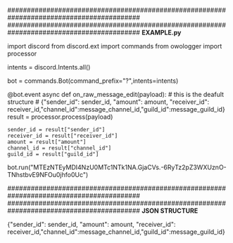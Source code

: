 ##########################################################################################
##########################################################################################
**EXAMPLE.py**

import discord
from discord.ext import commands
from owologger import processor

intents = discord.Intents.all()

bot = commands.Bot(command_prefix="?",intents=intents)
    
@bot.event
async def on_raw_message_edit(payload):
    # this is the deafult structure
    # {"sender_id": sender_id, "amount": amount, "receiver_id": receiver_id,"channel_id":message_channel_id,"guild_id":message_guild_id}
    result = processor.process(payload)

    sender_id = result["sender_id"]
    receiver_id = result["receiver_id"]
    amount = result["amount"]
    channel_id = result["channel_id"]
    guild_id = result["guild_id"]


bot.run("MTEzNTEyMDI4NzU0MTc1NTk1NA.GjaCVs.-6RyTz2pZ3WXUznO-TNhstbvE9NFOu0jhfo0Uc")

##########################################################################################
##########################################################################################
**JSON STRUCTURE**

{"sender_id": sender_id, "amount": amount, "receiver_id": receiver_id,"channel_id":message_channel_id,"guild_id":message_guild_id}